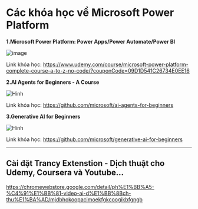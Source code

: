 # Các khóa học về Microsoft Power Platform
**1.Microsoft Power Platform: Power Apps/Power Automate/Power BI**

![image](https://github.com/user-attachments/assets/13eac29c-01f2-441b-941b-21819d1c77c1)

Link khóa học: https://www.udemy.com/course/microsoft-power-platform-complete-course-a-to-z-no-code/?couponCode=09D1D541C26734E0EE16

**2.AI Agents for Beginners - A Course**

![Hình](https://github.com/microsoft/ai-agents-for-beginners/raw/main/images/repo-thumbnail.png)

Link khóa học: https://github.com/microsoft/ai-agents-for-beginners

**3.Generative AI for Beginners**

![Hình](https://github.com/microsoft/generative-ai-for-beginners/raw/main/images/repo-thumbnailv4-fixed.png?WT.mc_id=academic-105485-koreyst)

Link khóa học: https://github.com/microsoft/generative-ai-for-beginners

---

## Cài đặt Trancy Extenstion - Dịch thuật cho Udemy, Coursera và Youtube...

https://chromewebstore.google.com/detail/ph%E1%BB%A5-%C4%91%E1%BB%81-video-ai-d%E1%BB%8Bch-thu%E1%BA%AD/mjdbhokoopacimoekfgkcoogikbfgngb
